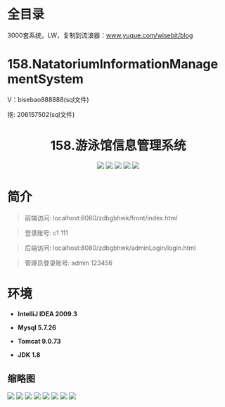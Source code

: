 # 全目录

3000套系统，LW，复制到流浪器：www.yuque.com/wisebit/blog

# 158.NatatoriumInformationManagementSystem

<p>V：bisebao888888(sql文件)</p>
<p>抠: 206157502(sql文件)</p>

<p><h1 align="center">158.游泳馆信息管理系统</h1></p>


<p align="center">
	<img src="https://img.shields.io/badge/jdk-1.8-orange.svg"/>
    <img src="https://img.shields.io/badge/spring-5.x-lightgrey.svg"/>
    <img src="https://img.shields.io/badge/springmvc-3.x-blue.svg"/>
    <img src="https://img.shields.io/badge/mybatis-5.x-yellow.svg"/>
    <img src="https://img.shields.io/badge/jsp-5.x-yellow.svg"/>
</p>

# 简介
>
> 

>前端访问: localhost:8080/zdbgbhwk/front/index.html

>登录账号: c1  111

>后端访问: localhost:8080/zdbgbhwk/adminLogin/login.html

>管理员登录账号: admin  123456



# 环境

- <b>IntelliJ IDEA 2009.3</b>

- <b>Mysql 5.7.26</b>

- <b>Tomcat 9.0.73</b>

- <b>JDK 1.8</b>




## 缩略图


![](https://bitwise.oss-cn-heyuan.aliyuncs.com/2024/9/10/b2c40583-5d94-43d6-b796-2ea0f1edf6b7.png)
![](https://bitwise.oss-cn-heyuan.aliyuncs.com/2024/9/10/b2e76bd0-af04-4a2b-a858-7f58854702a6.png)
![](https://bitwise.oss-cn-heyuan.aliyuncs.com/2024/9/10/4eb73afc-7521-47ac-8958-07438710d13d.png)
![](https://bitwise.oss-cn-heyuan.aliyuncs.com/2024/9/10/0ea7bb28-14e3-4dca-bd76-23aff3f60712.png)
![](https://bitwise.oss-cn-heyuan.aliyuncs.com/2024/9/10/2ec8a392-0ae5-42d1-9e02-a095f58bfd26.png)
![](https://bitwise.oss-cn-heyuan.aliyuncs.com/2024/9/10/0dbd107d-719b-4453-acb3-f59bb4eb34fb.png)
![](https://bitwise.oss-cn-heyuan.aliyuncs.com/2024/9/10/debbe02d-6076-4f0a-a8b1-da6ea312ebfb.png)
![](https://bitwise.oss-cn-heyuan.aliyuncs.com/2024/9/10/bca1fd64-34bc-4cbb-a57b-b9307b4defc2.png)




